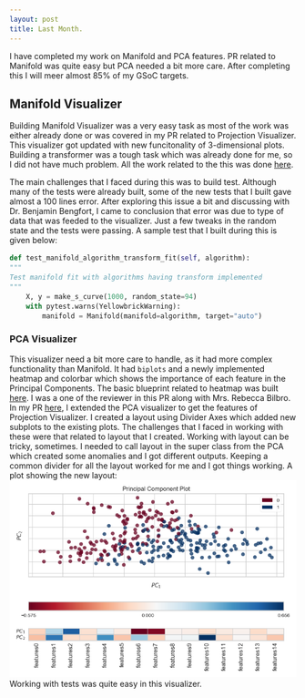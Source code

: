 ```yaml
---
layout: post
title: Last Month.
---
```

I have completed my work on Manifold and PCA features. PR related to Manifold was quite easy but PCA needed a bit more care. After completing this I will meer almost 85% of my GSoC targets. 

## Manifold Visualizer
Building Manifold Visualizer was a very easy task as most of the work was either already done or was covered in my PR related to Projection Visualizer. This visualizer got updated with new funcitonality of 3-dimensional plots. Building a transformer was a tough task which was already done for me, so I did not have much problem. All the work related to the this was done [here](https://github.com/DistrictDataLabs/yellowbrick/pull/937).

The main challenges that I faced during this was to build test. Although many of the tests were already built, some of the new tests that I built gave almost a 100 lines error. After exploring this issue a bit and discussing with Dr. Benjamin Bengfort, I came to conclusion that error was due to type of data that was feeded to the visualizer. Just a few tweaks in the random state and the tests were passing. A sample test that I built during this is given below:
```python
def test_manifold_algorithm_transform_fit(self, algorithm):
"""
Test manifold fit with algorithms having transform implemented
"""
    X, y = make_s_curve(1000, random_state=94)
    with pytest.warns(YellowbrickWarning):
        manifold = Manifold(manifold=algorithm, target="auto")
```

### PCA Visualizer

This visualizer need a bit more care to handle, as it had more complex functionality than Manifold. It had `biplots` and a newly implemented heatmap and colorbar which shows the importance of each feature in the Principal Components. The basic blueprint related to heatmap was built [here](https://github.com/DistrictDataLabs/yellowbrick/pull/884). I was a one of the reviewer in this PR along with Mrs. Rebecca Bilbro.
In my PR [here](https://github.com/DistrictDataLabs/yellowbrick/pull/937), I extended the PCA visualizer to get the features of Projection Visualizer. I created a layout using Divider Axes which added new subplots to the existing plots.
The challenges that I faced in working with these were that related to layout that I created. Working with layout can be tricky, sometimes. I needed to call layout in the super class from the PCA which created some anomalies and I got different outputs. Keeping a common divider for all the layout worked for me and I got things working. 
A plot showing the new layout:
![](/img/last-month/newlayout.png)
Working with tests was quite easy in this visualizer.
